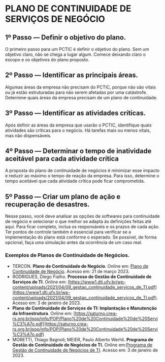 # PLANO DE CONTINUIDADE DE SERVIÇOS DE NEGÓCIO

## 1º Passo — Definir o objetivo do plano.
O primeiro passo para um PCTIC é definir o objetivo do plano. Sem um objetivo claro, não se chega a lugar algum. Comece deixando claro o escopo e os objetivos do plano proposto.
## 2º Passo — Identificar as principais áreas.
Algumas áreas da empresa não precisam do PCTIC, porque não são vitais ou já estão estruturadas para não serem afetadas por uma catástrofe. Determine quais áreas da empresa precisam de um plano de continuidade.
## 3º Passo — Identificar as atividades críticas.
Após definir as áreas da empresa que usarão o PCTIC, identifique quais atividades são críticas para o negócio. Há tarefas mais ou menos vitais, mas não dispensáveis.
## 4º Passo — Determinar o tempo de inatividade aceitável para cada atividade crítica
A proposta do plano de continuidade de negócios é minimizar esse impacto e reduzir ao máximo o tempo de reação da empresa. Para isso,  determine o tempo aceitável que cada atividade crítica pode ficar comprometida.
## 5º Passo — Criar um plano de ação e recuperação de desastres.
Nesse passo, você deve analisar as opções de softwares para continuidade de negócio e selecionar o que melhor se adapta às definições feitas até aqui. Para ficar completo, inclua os responsáveis e os prazos de cada ação. Ter pontos de controle também é essencial para verificar se a implementação do plano está conforme o esperado. Se possível, de forma opcional, faça uma simulação antes da ocorrência de um caso real.

### Exemplos de Planos de Continuidade de Negócios.
* TERCON. **Plano de Continuidade de Negócio**. Online em: [Plano de Continuidade de Negócio](https://terconbr.com.br/wp-content/uploads/2018/02/TERCON-Plano-de-Continuidade-de-Nego%CC%81cio-v2.0b.pdf). Acesso em: 21 de março 2023.
* RODRIGUES, Diego Fialho. **Processo de Gestão de Continuidade de Serviços de TI**. Online em: [https://www1.dti.ufv.br/wp-content/uploads/2021/04/09_gestao_continuidade_servicos_de_TI.pdf](https://www1.dti.ufv.br/wp-content/uploads/2021/04/09_gestao_continuidade_servicos_de_TI.pdf). Acesso em: 3 de janeiro de 2023.
* **Plano de Continuidade de Serviços de TI: Implantação e Manutenção da Infraestrutura**. Online em: [https://saturno.crea-rs.org.br/pop/info/POP/Plano%20de%20Continuidade%20de%20Servi%C3%A7o.pdf](https://saturno.crea-rs.org.br/pop/info/POP/Plano%20de%20Continuidade%20de%20Servi%C3%A7o.pdf)
* MORETTI, Thiago Bagnoli; MEIER, Paulo Alberto Werhli. **Programa de Gestão de Continuidade de Negócios de TI.** Online em:[Programa de Gestão de Continuidade de Negócios de TI](https://www.updi.net/docs/pcn.pdf). Acesso em: 3 de janeiro de 2023.
